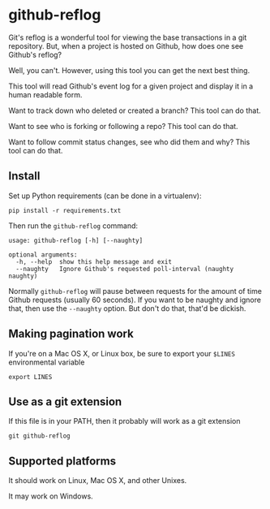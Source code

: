 # github-reflog

Git's reflog is a wonderful tool for viewing the base transactions in a
git repository. But, when a project is hosted on Github, how does one see
Github's reflog?

Well, you can't. However, using this tool you can get the next best thing.

This tool will read Github's event log for a given project and display
it in a human readable form.

Want to track down who deleted or created a branch? This tool can do that.

Want to see who is forking or following a repo? This tool can do that.

Want to follow commit status changes, see who did them and why? This tool can
do that.

## Install

Set up Python requirements (can be done in a virtualenv):

```
pip install -r requirements.txt
```

Then run the `github-reflog` command:

```
usage: github-reflog [-h] [--naughty]

optional arguments:
  -h, --help  show this help message and exit
  --naughty   Ignore Github's requested poll-interval (naughty naughty)
```

Normally `github-reflog` will pause between requests for the amount of time
Github requests (usually 60 seconds). If you want to be naughty and ignore
that, then use the `--naughty` option. But don't do that, that'd be
dickish.

## Making pagination work

If you're on a Mac OS X, or Linux box, be sure to export your `$LINES`
environmental variable

```
export LINES
```

## Use as a git extension

If this file is in your PATH, then it probably will work as a git
extension

```
git github-reflog
```

## Supported platforms

It should work on Linux, Mac OS X, and other Unixes.

It may work on Windows.

